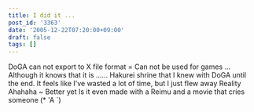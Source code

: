 ```yaml
---
title: I did it ...
post_id: '3363'
date: '2005-12-22T07:20:00+09:00'
draft: false
tags: []
---
```


DoGA can not export to X file format = Can not be used for games ... Although it knows that it is ...... Hakurei shrine that I knew with DoGA until the end. It feels like I've wasted a lot of time, but I just flew away Reality Ahahaha ~ Better yet Is it even made with a Reimu and a movie that cries someone (* 'A `)